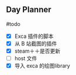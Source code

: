 ## Day Planner
#todo 
- [x] Exca 插件的脚本
- [x] 从 B 站截图的插件
- [x] steam＋＋是否更新
- [ ] host 文件
- [x] 导入 exca 的绘图library